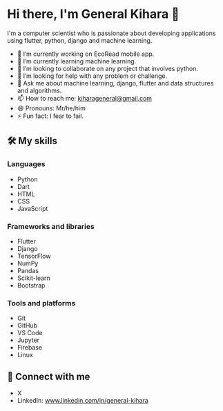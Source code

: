 # Hi there, I'm General Kihara 👋

I'm a computer scientist who is passionate about developing applications using flutter, python, django and machine learning.

- 🔭 I’m currently working on EcoRead mobile app.
- 🌱 I’m currently learning machine learning.
- 👯 I’m looking to collaborate on any project that involves python.
- 🤔 I’m looking for help with any problem or challenge.
- 💬 Ask me about machine learning, django, flutter and data structures and algorithms.
- 📫 How to reach me: kiharageneral@gmail.com
- 😄 Pronouns: Mr/he/him
- ⚡ Fun fact: I fear to fail.

## 🛠️ My skills

### Languages

- Python
- Dart
- HTML
- CSS
- JavaScript

### Frameworks and libraries
- Flutter
- Django
- TensorFlow
- NumPy
- Pandas
- Scikit-learn
- Bootstrap

### Tools and platforms
- Git
- GitHub
- VS Code
- Jupyter
- Firebase
- Linux



## 🤝 Connect with me

- X
- LinkedIn: www.linkedin.com/in/general-kihara
